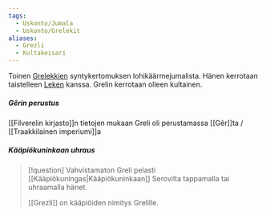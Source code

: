 ```yaml
---
tags:
  - Uskonto/Jumala
  - Uskonto/Grelekit
aliases:
  - Grezli
  - Kultakeisari
---
```

Toinen [Grelekkien](Grelekit.md) syntykertomuksen lohikäärmejumalista. Hänen kerrotaan taistelleen [Leken](Leke.md) kanssa. Grelin kerrotaan olleen kultainen.

##### Gêrin perustus

[[Filverelin kirjasto]]n tietojen mukaan Greli oli perustamassa [[Gêr]]ta / [[Traakkilainen imperiumi]]a

##### Kääpiökuninkaan uhraus

>[!question] Vahvistamaton 
>Greli pelasti [[Kääpiökuningas|Kääpiökuninkaan]] Serovilta tappamalla tai uhraamalla hänet.
> 
>[[Grezli]] on kääpiöiden nimitys Grelille.
